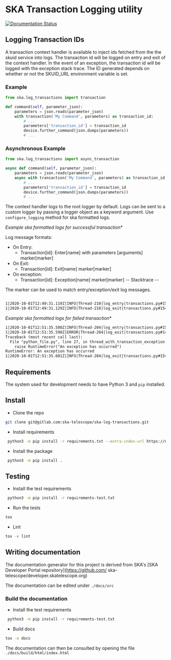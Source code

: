 # SKA Transaction Logging utility

[![Documentation Status](https://readthedocs.org/projects/ska-log-transactions/badge/?version=latest)](https://developer.skatelescope.org/projects/ska-log-log-transactions/en/latest/?badge=latest)

## Logging Transaction IDs

A transaction context handler is available to inject ids fetched from the the skuid service into logs. The transaction id will be logged on entry and exit of the context handler. In the event of an exception, the transaction id will be logged with the exception stack trace. The ID generated depends on whether or not the SKUID_URL environment variable is set.

### Example

```python
from ska.log_transactions import transaction

def command(self, parameter_json):
    parameters = json.reads(parameter_json)
    with transaction('My Command', parameters) as transaction_id:
        # ...
        parameters['transaction_id'] = transaction_id
        device.further_command(json.dumps(parameters))
        # ...

```

### Asynchronous Example

```python
from ska.log_transactions import async_transaction

async def command(self, parameter_json):
    parameters = json.reads(parameter_json)
    async with transaction('My Command', parameters) as transaction_id:
        # ...
        parameters['transaction_id'] = transaction_id
        device.further_command(json.dumps(parameters))
        # ...

```

The context handler logs to the root logger by default. Logs can be sent to a custom logger by passing a logger object as a keyword argument. Use `configure_logging` method for ska formatted logs.

*Example ska formatted logs for successful transaction**

Log message formats:

- On Entry:
  - Transaction[id]: Enter[name] with parameters [arguments] marker[marker]
- On Exit:
  - Transaction[id]: Exit[name] marker[marker]
- On exception:
  - Transaction[id]: Exception[name] marker[marker]
    -- Stacktrace --

The marker can be used to match entry/exception/exit log messages.

```txt

1|2020-10-01T12:49:31.119Z|INFO|Thread-210|log_entry|transactions.py#154||Transaction[txn-local-20201001-981667980]: Enter[Command] with parameters [{}] marker[52764]
1|2020-10-01T12:49:31.129Z|INFO|Thread-210|log_exit|transactions.py#154||Transaction[txn-local-20201001-981667980]: Exit[Command] marker[52764]
```

*Example ska formatted logs for failed transaction**

```txt
1|2020-10-01T12:51:35.588Z|INFO|Thread-204|log_entry|transactions.py#154||Transaction[txn-local-20201001-354400050]: Enter[Transaction thread [7]] with parameters [{}] marker[21454]
1|2020-10-01T12:51:35.598Z|ERROR|Thread-204|log_exit|transactions.py#149||Transaction[txn-local-20201001-354400050]: Exception[Transaction thread [7]] marker[21454]
Traceback (most recent call last):
  File "python_file.py", line 27, in thread_with_transaction_exception
    raise RuntimeError("An exception has occurred")
RuntimeError: An exception has occurred
1|2020-10-01T12:51:35.601Z|INFO|Thread-204|log_exit|transactions.py#154||Transaction[txn-local-20201001-354400050]: Exit[Transaction thread [7]] marker[21454]
```

## Requirements

The system used for development needs to have Python 3 and `pip` installed.

## Install

- Clone the repo

```bash
git clone git@gitlab.com:ska-telescope/ska-log-transactions.git
```

- Install requirements

```bash
 python3 -m pip install -r requirements.txt --extra-index-url https://nexus.engageska-portugal.pt/repository/pypi/simple
```

- Install the package

```bash
 python3 -m pip install .
```

## Testing

- Install the test requirements

```bash
 python3 -m pip install -r requirements-test.txt
```

- Run the tests

```bash
tox
```

- Lint

```bash
tox -e lint
```

## Writing documentation

The documentation generator for this project is derived from SKA's [SKA Developer Portal repository](https://github.com/
ska-telescope/developer.skatelescope.org)

The documentation can be edited under `./docs/src`

### Build the documentation

- Install the test requirements

```bash
 python3 -m pip install -r requirements-test.txt
```

- Build docs

 ```bash
tox -e docs
```

The documentation can then be consulted by opening the file `./docs/build/html/index.html`
